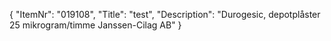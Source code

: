 {
  "ItemNr": "019108",
  "Title": "test",
  "Description": "Durogesic, depotplåster 25 mikrogram/timme Janssen-Cilag AB"
}